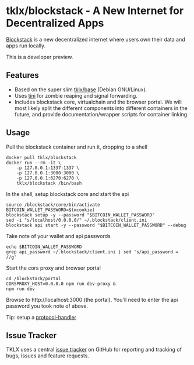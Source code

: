 # tklx/blockstack - A New Internet for Decentralized Apps

[Blockstack][blockstack] is a new decentralized internet where users own
their data and apps run locally.

This is a developer preview.

## Features

- Based on the super slim [tklx/base][base] (Debian GNU/Linux).
- Uses [tini][tini] for zombie reaping and signal forwarding.
- Includes blockstack core, virtualchain and the browser portal. We will most
  likely split the different components into different containers in the
  future, and provide documentation/wrapper scripts for container linking.

## Usage

Pull the blockstack container and run it, dropping to a shell

```console
docker pull tklx/blockstack
docker run --rm -it \
    -p 127.0.0.1:1337:1337 \
    -p 127.0.0.1:3000:3000 \
    -p 127.0.0.1:6270:6270 \
    tklx/blockstack /bin/bash
```

In the shell, setup blockstack core and start the api

```console
source /blockstack/core/bin/activate
BITCOIN_WALLET_PASSWORD=$(mcookie)
blockstack setup -y --password "$BITCOIN_WALLET_PASSWORD"
sed -i "s/localhost/0.0.0.0/" ~/.blockstack/client.ini
blockstack api start -y --password "$BITCOIN_WALLET_PASSWORD" --debug
```

Take note of your wallet and api passwords

```console
echo $BITCOIN_WALLET_PASSWORD
grep api_password ~/.blockstack/client.ini | sed 's/api_password = //g'
```

Start the cors proxy and browser portal

```console
cd /blockstack/portal
CORSPROXY_HOST=0.0.0.0 npm run dev-proxy &
npm run dev
```

Browse to http://localhost:3000 (the portal). You'll need to enter the api
password you took note of above.

Tip: setup a [protocol-handler][protocol-handler]


## Issue Tracker

TKLX uses a central [issue tracker][tracker] on GitHub for reporting and
tracking of bugs, issues and feature requests.


[blockstack]: https://blockstack.org/
[base]: https://github.com/tklx/base
[tini]: https://github.com/krallin/tini
[protocol-handler]: https://github.com/blockstack/blockstack-core/blob/rc-0.14.2/docs/setup_core_portal.md#setting-up-a-protocol-handler
[tracker]: https://github.com/tklx/tracker/issues

